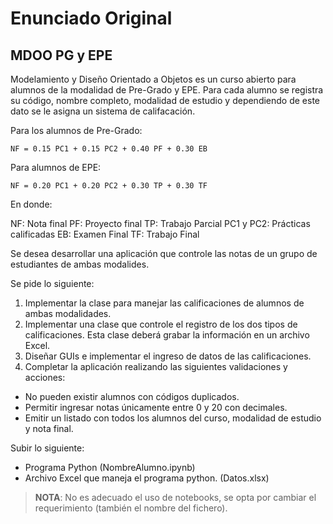 # Enunciado Original

## MDOO PG y EPE

Modelamiento y Diseño Orientado a Objetos es un curso abierto para
alumnos de la modalidad de Pre-Grado y EPE. Para cada alumno se
registra su código, nombre completo, modalidad de estudio y
dependiendo de este dato se le asigna un sistema de califacación.

Para los alumnos de Pre-Grado:

```
NF = 0.15 PC1 + 0.15 PC2 + 0.40 PF + 0.30 EB
```

Para alumnos de EPE:

```
NF = 0.20 PC1 + 0.20 PC2 + 0.30 TP + 0.30 TF
```

En donde:

NF: Nota final
PF: Proyecto final
TP: Trabajo Parcial
PC1 y PC2:  Prácticas calificadas
EB: Examen Final
TF: Trabajo Final

Se desea desarrollar una aplicación que controle las notas de un grupo
de estudiantes de ambas modalides.

Se pide lo siguiente:

1. Implementar la clase para manejar las calificaciones de alumnos de
  ambas modalidades.
2. Implementar una clase que controle el registro de los dos tipos de
  calificaciones. Esta clase deberá grabar la información en un archivo
  Excel.
3. Diseñar GUIs e implementar el ingreso de datos de las calificaciones.
4. Completar la aplicación realizando las siguientes validaciones y
  acciones:
  - No pueden existir alumnos con códigos duplicados.
  - Permitir ingresar notas únicamente entre 0 y 20 con decimales.
  - Emitir un listado con todos los alumnos del curso, modalidad de
    estudio y nota final.

Subir lo siguiente:

- Programa Python (NombreAlumno.ipynb)
- Archivo Excel que maneja el programa python. (Datos.xlsx)

> __**NOTA**__: No es adecuado el uso de notebooks, se opta por
> cambiar el requerimiento (también el nombre del fichero).
